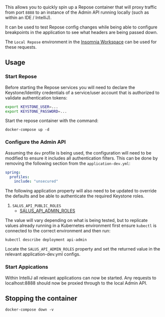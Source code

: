 This allows you to quickly spin up a Repose container that will proxy traffic from port `8888` to an instance of the Admin API running locally (such as within an IDE / IntelliJ).

It can be used to test Repose config changes while being able to configure breakpoints in the application to see what headers are being passed down.

The `Local Repose` environment in the [Insomnia Workspace](https://github.com/racker/salus-telemetry-bundle/blob/master/dev/Insomnia-workspace.yaml) can be used for these requests.

## Usage

### Start Repose

Before starting the Repose services you will need to declare the Keystone/Identity credentials of a service/user account that is authorized to validate authentication tokens:

```bash
export KEYSTONE_USER=...
export KEYSTONE_PASSWORD=...
```

Start the repose container with the command:
```
docker-compose up -d
```

### Configure the Admin API
Assuming the `dev` profile is being used, the configuration will need to be modified to ensure it includes all authentication filters.  This can be done by removing the following section from the `application-dev.yml`:

```yaml
spring:
  profiles:
    include: "unsecured"
```

The following application property will also need to be updated to override the defaults and be able to authenticate the required Keystone roles.

1. `SALUS_API_PUBLIC_ROLES`
   * [SALUS_API_ADMIN_ROLES](https://github.com/racker/salus-telemetry-api/blob/master/admin/src/main/java/com/rackspace/salus/telemetry/api/config/ApiAdminProperties.java)

The value will vary depending on what is being tested, but to replicate values already running in a Kubernetes environment first ensure `kubectl` is connected to the correct environment and then run:

```
kubectl describe deployment api-admin
```

Locate the `SALUS_API_ADMIN_ROLES` property and set the returned value in the relevant application-dev.yml configs.

### Start Appications
Within IntelliJ all relevant applications can now be started.  Any requests to localhost:8888 should now be proxied through to the local Admin API.

## Stopping the container

```
docker-compose down -v
```